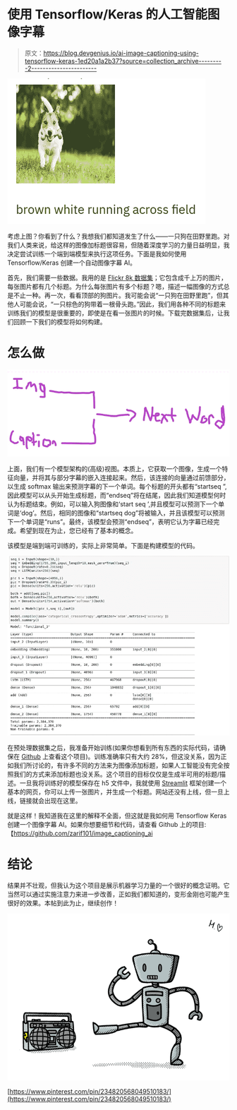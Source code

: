 # 使用 Tensorflow/Keras 的人工智能图像字幕

> 原文：<https://blog.devgenius.io/ai-image-captioning-using-tensorflow-keras-1ed20a1a2b37?source=collection_archive---------2----------------------->

![](img/45df7eafc85f44533f855f0c0ed77dff.png)

考虑上图？你看到了什么？我想我们都知道发生了什么——一只狗在田野里跑。对我们人类来说，给这样的图像加标题很容易，但随着深度学习的力量日益明显，我决定尝试训练一个端到端模型来执行这项任务。下面是我如何使用 Tensorflow/Keras 创建一个自动图像字幕 AI。

首先，我们需要一些数据。我用的是 [Flickr 8k 数据集](https://www.kaggle.com/srbhshinde/flickr8k-sau)；它包含成千上万的图片，每张图片都有几个标题。为什么每张图片有多个标题？嗯，描述一幅图像的方式总是不止一种。再一次，看看顶部的狗图片。我可能会说“一只狗在田野里跑”，但其他人可能会说，“一只棕色的狗带着一根骨头跑。”因此，我们用各种不同的标题来训练我们的模型是很重要的，即使是在看一张图片的时候。下载完数据集后，让我们回顾一下我们的模型将如何构建。

# 怎么做

![](img/1264bdfb486ecdaa6fca3b85bd991860.png)

上面，我们有一个模型架构的(高级)视图。本质上，它获取一个图像，生成一个特征向量，并将其与部分字幕的嵌入连接起来。然后，该连接的向量通过前馈部分，以生成 softmax 输出来预测字幕的下一个单词。每个标题的开头都有“startseq ”,因此模型可以从头开始生成标题，而“endseq”将在结尾，因此我们知道模型何时认为标题结束。例如，可以输入狗图像和‘start seq ’,并且模型可以预测下一个单词是‘dog’。然后，相同的图像和“startseq dog”将被输入，并且该模型可以预测下一个单词是“runs”。最终，该模型会预测“endseq”，表明它认为字幕已经完成。希望到现在为止，您已经有了基本的概念。

该模型是端到端可训练的，实际上非常简单。下面是构建模型的代码。

![](img/88e00449ff5c439b569fec3860bbf5a3.png)

在预处理数据集之后，我准备开始训练(如果你想看到所有东西的实际代码，请确保在 [Github](https://github.com/zarif101/image_captioning_ai) 上查看这个项目)。训练准确率只有大约 28%，但这没关系，因为正如我们所讨论的，有许多不同的方法来为图像添加标题，如果人工智能没有完全按照我们的方式来添加标题也没关系。这个项目的目标仅仅是生成半可用的标题/描述。一旦我将训练好的模型保存在 h5 文件中，我就使用 [Streamlit](https://www.streamlit.io/) 框架创建一个基本的网页，你可以上传一张图片，并生成一个标题。网站还没有上线，但一旦上线，链接就会出现在这里。

就是这样！我知道我在这里的解释不全面，但这就是我如何用 Tensorflow Keras 创建一个图像字幕 AI。如果你想要细节和代码，请查看 Github 上的项目:【https://github.com/zarif101/image_captioning_ai 

# 结论

结果并不壮观，但我认为这个项目是展示机器学习力量的一个很好的概念证明。它当然可以通过实施注意力来进一步改善，正如我们都知道的，变形金刚也可能产生很好的效果。本帖到此为止，继续创作！

![](img/a62fa1b02ba3c85f2812f944ee212878.png)

[https://www.pinterest.com/pin/234820568049510183/](https://www.pinterest.com/pin/234820568049510183/)